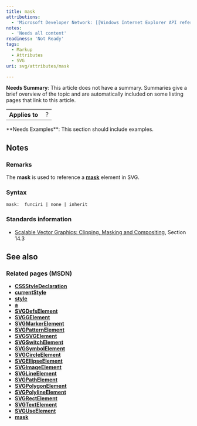```yaml
---
title: mask
attributions:
  - 'Microsoft Developer Network: [[Windows Internet Explorer API reference](http://msdn.microsoft.com/en-us/library/ie/hh828809%28v=vs.85%29.aspx) Article]'
notes:
  - 'Needs all content'
readiness: 'Not Ready'
tags:
  - Markup
  - Attributes
  - SVG
uri: svg/attributes/mask

---
```

**Needs Summary**: This article does not have a summary. Summaries give a brief overview of the topic and are automatically included on some listing pages that link to this article.

<table class="wikitable">
<tr>
<th>
Applies to

</th>
<td>
 ?

</td>
</tr>
</table>
**Needs Examples**: This section should include examples.

## <span>Notes</span>

### <span>Remarks</span>

The **mask** is used to reference a [**mask**](/svg/elements/mask) element in SVG.

### <span>Syntax</span>

    mask:  funciri | none | inherit

### <span>Standards information</span>

-   [Scalable Vector Graphics: Clipping, Masking and Compositing](http://go.microsoft.com/fwlink/p/?linkid=199810), Section 14.3

## <span>See also</span>

### <span>Related pages (MSDN)</span>

-   [**CSSStyleDeclaration**](/css/cssom/CSSStyleDeclaration/CSSStyleDeclaration)
-   [**currentStyle**](/css/cssom/currentStyle)
-   [**style**](/css/cssom/style)
-   [**a**](/svg/properties/a)
-   [**SVGDefsElement**](/svg/elements/defs)
-   [**SVGGElement**](/svg/elements/g)
-   [**SVGMarkerElement**](/svg/elements/marker)
-   [**SVGPatternElement**](/svg/elements/patterrn)
-   [**SVGSVGElement**](/svg/elements/svg)
-   [**SVGSwitchElement**](/svg/elements/switch)
-   [**SVGSymbolElement**](/svg/elements/symbol)
-   [**SVGCircleElement**](/svg/elements/circle)
-   [**SVGEllipseElement**](/svg/elements/ellipse)
-   [**SVGImageElement**](/svg/elements/image)
-   [**SVGLineElement**](/svg/elements/line)
-   [**SVGPathElement**](/svg/elements/path)
-   [**SVGPolygonElement**](/svg/elements/polygon)
-   [**SVGPolylineElement**](/svg/elements/polyline)
-   [**SVGRectElement**](/svg/elements/rect)
-   [**SVGTextElement**](/svg/elements/text)
-   [**SVGUseElement**](/svg/elements/use)
-   [**mask**](/svg/elements/mask)
